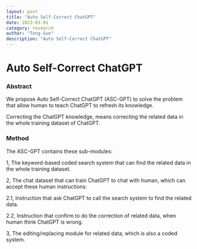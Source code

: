 ```yaml
---
layout: post
title: "Auto Self-Correct ChatGPT"
date: 2023-03-01
category: research
author: "Tong Guo"
description: "Auto Self-Correct ChatGPT"
---
```

# Auto Self-Correct ChatGPT

### Abstract

We propose Auto Self-Correct ChatGPT (ASC-GPT) to solve the problem that allow human to teach ChatGPT to refresh its knowledge.

Correcting the ChatGPT knowledge, means correcting the related data in the whole training dataset of ChatGPT.


### Method

The ASC-GPT contains these sub-modules:

1, The keyword-based coded search system that can find the related data in the whole training dataset.

2, The chat dataset that can train ChatGPT to chat with human, which can accept these human instructions: 

2.1, Instruction that ask ChatGPT to call the search system to find the related data. 

2.2, Instruction that confirm to do the correction of related data, when human think ChatGPT is wrong.

3, The editing/replacing module for related data, which is also a coded system.

 

